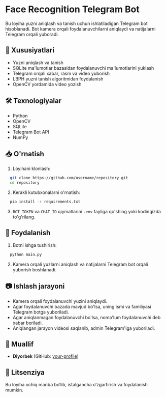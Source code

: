 # Face Recognition Telegram Bot

Bu loyiha yuzni aniqlash va tanish uchun ishlatiladigan Telegram bot hisoblanadi. Bot kamera orqali foydalanuvchilarni aniqlaydi va natijalarni Telegram orqali yuboradi.

## 📌 Xususiyatlari
- Yuzni aniqlash va tanish
- SQLite ma'lumotlar bazasidan foydalanuvchi ma'lumotlarini yuklash
- Telegram orqali xabar, rasm va video yuborish
- LBPH yuzni tanish algoritmidan foydalanish
- OpenCV yordamida video yozish

## 🛠 Texnologiyalar
- Python
- OpenCV
- SQLite
- Telegram Bot API
- NumPy

## 📥 O'rnatish

1. Loyihani klonlash:
```sh
  git clone https://github.com/username/repository.git
  cd repository
```

2. Kerakli kutubxonalarni o'rnatish:
```sh
  pip install -r requirements.txt
```

3. `BOT_TOKEN` va `CHAT_ID` qiymatlarini `.env` fayliga qo'shing yoki kodingizda to'g'rilang.

## 📜 Foydalanish

1. Botni ishga tushirish:
```sh
  python main.py
```

2. Kamera orqali yuzlarni aniqlash va natijalarni Telegram bot orqali yuborish boshlanadi.

## 📷 Ishlash jarayoni
- Kamera orqali foydalanuvchi yuzini aniqlaydi.
- Agar foydalanuvchi bazada mavjud bo'lsa, uning ismi va familiyasi Telegram botga yuboriladi.
- Agar aniqlanmagan foydalanuvchi bo'lsa, noma'lum foydalanuvchi deb xabar beriladi.
- Aniqlangan jarayon videosi saqlanib, admin Telegram'iga yuboriladi.

## 📌 Muallif
- **Diyorbek** (GitHub: [your-profile](https://github.com/your-profile))

## 📝 Litsenziya
Bu loyiha ochiq manba bo‘lib, istalgancha o‘zgartirish va foydalanish mumkin.

